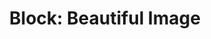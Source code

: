 ---
title: "Block: Beautiful Image"
level: 1
language: en
external: https://www.microbit.co.uk/blocks/lessons/beautiful-image/activity
---